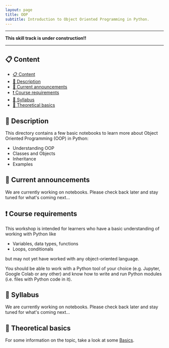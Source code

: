 ```yaml
---
layout: page
title: OOP
subtitle: Introduction to Object Oriented Programming in Python.
---
```


---
**This skill track is under construction!!**

---

## 📋 Content
- [📋 Content](#-content)
- [📄 Description](#-description)
- [📣 Current announcements](#-current-announcements)
- [❗ Course requirements](#-course-requirements)
- [📒 Syllabus](#-syllabus)
- [📝 Theoretical basics](#-theoretical-basics)


## 📄 Description
This directory contains a few basic notebooks to learn more about Object Oriented Programming (OOP) in Python:
- Understanding OOP
- Classes and Objects
- Inheritance
- Examples


## 📣 Current announcements
We are currently working on notebooks. Please check back later and stay tuned for what's coming next...


## ❗ Course requirements
This workshop is intended for learners who have a basic understanding of working with Python like
- Variables, data types, functions
- Loops, conditionals

but may not yet have worked with any object-oriented language.

You should be able to work with a Python tool of your choice (e.g. Jupyter, Google Colab or any other) and know how to write and run Python modules (i.e. files with Python code in it).


## 📒 Syllabus
We are currently working on notebooks. Please check back later and stay tuned for what's coming next...


## 📝 Theoretical basics
For some information on the topic, take a look at some [Basics](./theoretical_basics/oop.md).